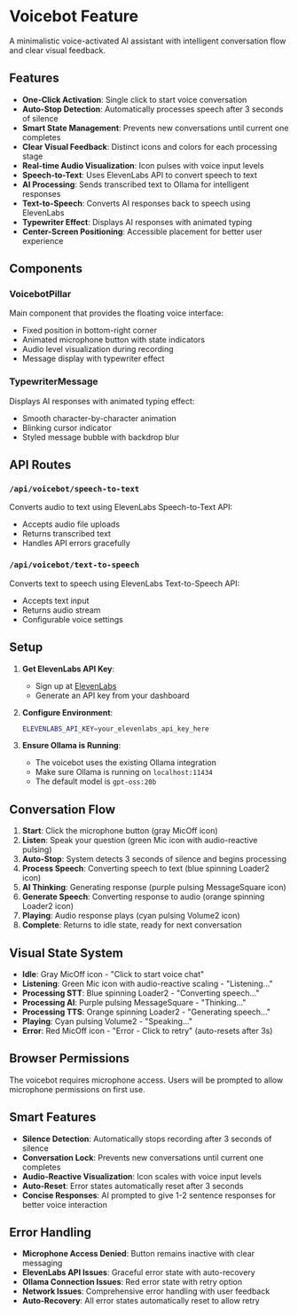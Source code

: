 # Voicebot Feature

A minimalistic voice-activated AI assistant with intelligent conversation flow and clear visual feedback.

## Features

- **One-Click Activation**: Single click to start voice conversation
- **Auto-Stop Detection**: Automatically processes speech after 3 seconds of silence
- **Smart State Management**: Prevents new conversations until current one completes
- **Clear Visual Feedback**: Distinct icons and colors for each processing stage
- **Real-time Audio Visualization**: Icon pulses with voice input levels
- **Speech-to-Text**: Uses ElevenLabs API to convert speech to text
- **AI Processing**: Sends transcribed text to Ollama for intelligent responses
- **Text-to-Speech**: Converts AI responses back to speech using ElevenLabs
- **Typewriter Effect**: Displays AI responses with animated typing
- **Center-Screen Positioning**: Accessible placement for better user experience

## Components

### VoicebotPillar
Main component that provides the floating voice interface:
- Fixed position in bottom-right corner
- Animated microphone button with state indicators
- Audio level visualization during recording
- Message display with typewriter effect

### TypewriterMessage
Displays AI responses with animated typing effect:
- Smooth character-by-character animation
- Blinking cursor indicator
- Styled message bubble with backdrop blur

## API Routes

### `/api/voicebot/speech-to-text`
Converts audio to text using ElevenLabs Speech-to-Text API:
- Accepts audio file uploads
- Returns transcribed text
- Handles API errors gracefully

### `/api/voicebot/text-to-speech`
Converts text to speech using ElevenLabs Text-to-Speech API:
- Accepts text input
- Returns audio stream
- Configurable voice settings

## Setup

1. **Get ElevenLabs API Key**:
   - Sign up at [ElevenLabs](https://elevenlabs.io/)
   - Generate an API key from your dashboard

2. **Configure Environment**:
   ```bash
   ELEVENLABS_API_KEY=your_elevenlabs_api_key_here
   ```

3. **Ensure Ollama is Running**:
   - The voicebot uses the existing Ollama integration
   - Make sure Ollama is running on `localhost:11434`
   - The default model is `gpt-oss:20b`

## Conversation Flow

1. **Start**: Click the microphone button (gray MicOff icon)
2. **Listen**: Speak your question (green Mic icon with audio-reactive pulsing)
3. **Auto-Stop**: System detects 3 seconds of silence and begins processing
4. **Process Speech**: Converting speech to text (blue spinning Loader2 icon)
5. **AI Thinking**: Generating response (purple pulsing MessageSquare icon)
6. **Generate Speech**: Converting response to audio (orange spinning Loader2 icon)
7. **Playing**: Audio response plays (cyan pulsing Volume2 icon)
8. **Complete**: Returns to idle state, ready for next conversation

## Visual State System

- **Idle**: Gray MicOff icon - "Click to start voice chat"
- **Listening**: Green Mic icon with audio-reactive scaling - "Listening..."
- **Processing STT**: Blue spinning Loader2 - "Converting speech..."
- **Processing AI**: Purple pulsing MessageSquare - "Thinking..."
- **Processing TTS**: Orange spinning Loader2 - "Generating speech..."
- **Playing**: Cyan pulsing Volume2 - "Speaking..."
- **Error**: Red MicOff icon - "Error - Click to retry" (auto-resets after 3s)

## Browser Permissions

The voicebot requires microphone access. Users will be prompted to allow microphone permissions on first use.

## Smart Features

- **Silence Detection**: Automatically stops recording after 3 seconds of silence
- **Conversation Lock**: Prevents new conversations until current one completes
- **Audio-Reactive Visualization**: Icon scales with voice input levels
- **Auto-Reset**: Error states automatically reset after 3 seconds
- **Concise Responses**: AI prompted to give 1-2 sentence responses for better voice interaction

## Error Handling

- **Microphone Access Denied**: Button remains inactive with clear messaging
- **ElevenLabs API Issues**: Graceful error state with auto-recovery
- **Ollama Connection Issues**: Red error state with retry option
- **Network Issues**: Comprehensive error handling with user feedback
- **Auto-Recovery**: All error states automatically reset to allow retry